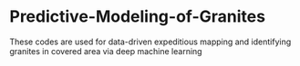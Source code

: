 # Predictive-Modeling-of-Granites
These codes are used for data-driven expeditious mapping and identifying granites in covered area via deep machine learning
